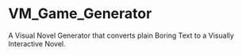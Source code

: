 # VM_Game_Generator
 A Visual Novel Generator that converts plain Boring Text to a Visually Interactive Novel.
